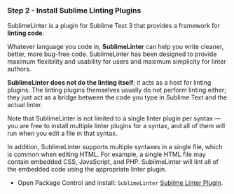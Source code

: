 ### Step 2 - Install Sublime Linting Plugins

SublimeLinter is a plugin for Sublime Text 3 that provides a framework for **linting code**.

Whatever language you code in, **SublimeLinter** can help you write cleaner, better, more bug-free code. SublimeLinter has been designed to provide maximum flexibility and usability for users and maximum simplicity for linter authors.

**SublimeLinter does not do the linting itself**; it acts as a host for linting plugins. The linting plugins themselves usually do not perform linting either; they just act as a bridge between the code you type in Sublime Text and the actual linter.

Note that SublimeLinter is not limited to a single linter plugin per syntax — you are free to install multiple linter plugins for a syntax, and all of them will run when you edit a file in that syntax.

In addition, SublimeLinter supports multiple syntaxes in a single file, which is common when editing HTML. For example, a single HTML file may contain embedded CSS, JavaScript, and PHP. SublimeLinter will lint all of the embedded code using the appropriate linter plugin.

- Open Package Control and install: `SublimeLinter` [Sublime Linter Plugin](http://www.sublimelinter.com/en/latest/).

